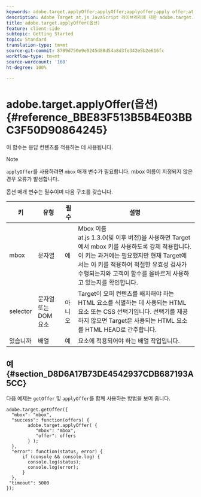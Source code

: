```yaml
---
keywords: adobe.target.applyOffer;applyOffer;applyoffer;apply offer;at.js;functions;function
description: Adobe Target at.js JavaScript 라이브러리에 대한 adobe.target.applyOffer(options) 함수 정보입니다.
title: adobe.target.applyOffer(옵션)
feature: client-side
subtopic: Getting Started
topic: Standard
translation-type: tm+mt
source-git-commit: 8789d750e9e0245d88d54a8d3fe342e5b2e616fc
workflow-type: tm+mt
source-wordcount: '160'
ht-degree: 100%

---
```



# adobe.target.applyOffer(옵션) {#reference_BBE83F513B5B4E03BBC3F50D90864245}

이 함수는 응답 컨텐츠를 적용하는 데 사용됩니다.

>[!NOTE]
>
>`applyOffer`를 사용하려면 `mbox` 매개 변수가 필요합니다. mbox 이름이 지정되지 않은 경우 오류가 발생합니다.

옵션 매개 변수는 필수이며 다음 구조를 갖습니다.

| 키 | 유형 | 필수 | 설명 |
|--- |--- |--- |--- |
| mbox | 문자열 | 예 | Mbox 이름<br>at.js 1.3.0(및 이후 버전)을 사용하면 Target에서 mbox 키를 사용하도록 강제 적용합니다. 이 키는 과거에는 필요했지만 현재 Target에서는 이 키를 적용하여 적절한 유효성 검사가 수행되는지와 고객이 함수를 올바르게 사용하고 있는지를 확인합니다. |
| selector | 문자열 또는 DOM 요소 | 아니오 | Target이 오퍼 컨텐츠를 배치해야 하는 HTML 요소를 식별하는 데 사용되는 HTML 요소 또는 CSS 선택기입니다. 선택기를 제공하지 않으면 Target은 사용되는 HTML 요소를 HTML HEAD로 간주합니다. |
| 있습니까 | 배열 | 예 | 요소에 적용되어야 하는 배열 작업입니다. |

## 예 {#section_D8D6A17B73DE4542937CDB687193A5CC}

다음 예제는 `getOffer` 및 `applyOffer`를 함께 사용하는 방법을 보여 줍니다.

```
adobe.target.getOffer({   
  "mbox": "mbox",   
  "success": function(offers) {           
        adobe.target.applyOffer( {  
           "mbox": "mbox", 
           "offer": offers  
        } ); 
  },   
  "error": function(status, error) {           
      if (console && console.log) { 
        console.log(status); 
        console.log(error); 
      } 
  }, 
 "timeout": 5000 
}); 
```
